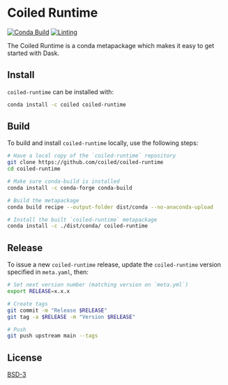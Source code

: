 # Coiled Runtime

[![Conda Build](https://github.com/coiled/coiled-runtime/actions/workflows/conda.yml/badge.svg)](https://github.com/coiled/coiled-runtime/actions/workflows/conda.yml) [![Linting](https://github.com/coiled/coiled-runtime/actions/workflows/pre-commit.yaml/badge.svg)](https://github.com/coiled/coiled-runtime/actions/workflows/pre-commit.yaml)

The Coiled Runtime is a conda metapackage which makes it easy to get started with Dask.

## Install

`coiled-runtime` can be installed with:

```bash
conda install -c coiled coiled-runtime
```

## Build

To build and install `coiled-runtime` locally, use the following steps:

```bash
# Have a local copy of the `coiled-runtime` repository
git clone https://github.com/coiled/coiled-runtime
cd coiled-runtime

# Make sure conda-build is installed
conda install -c conda-forge conda-build

# Build the metapackage
conda build recipe --output-folder dist/conda --no-anaconda-upload

# Install the built `coiled-runtime` metapackage
conda install -c ./dist/conda/ coiled-runtime
```

## Release

To issue a new `coiled-runtime` release, update the `coiled-runtime` version specified in `meta.yaml`, then:

```bash
# Set next version number (matching version on `meta.yml`)
export RELEASE=x.x.x

# Create tags
git commit -m "Release $RELEASE"
git tag -a $RELEASE -m "Version $RELEASE"

# Push
git push upstream main --tags
```

## License

[BSD-3](LICENSE)
